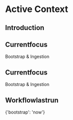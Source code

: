 # Active Context
## Introduction


## Currentfocus
Bootstrap & Ingestion

## Currentfocus
Bootstrap & Ingestion

## Workflowlastrun
{'bootstrap': 'now'}

